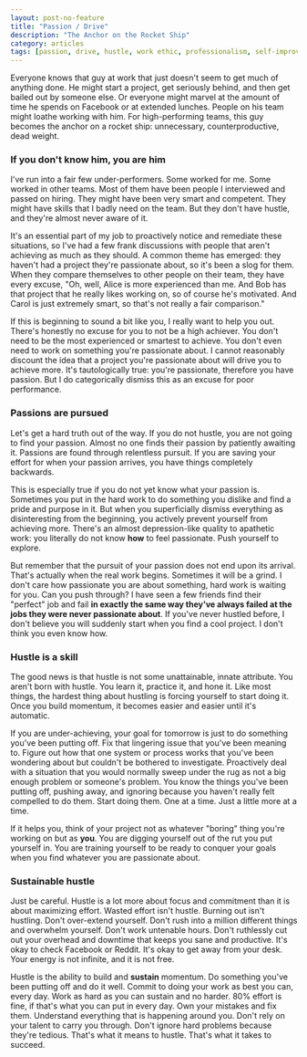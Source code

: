 ```yaml
---
layout: post-no-feature
title: "Passion / Drive"
description: "The Anchor on the Rocket Ship"
category: articles
tags: [passion, drive, hustle, work ethic, professionalism, self-improvement, lifehack, under-achieving, over-achieving, under-performance, performance reviews, laziness]
---
```


Everyone knows that guy at work that just doesn't seem to get much of anything done. He might start a project, get seriously behind, and then get bailed out by someone else. Or everyone might marvel at the amount of time he spends on Facebook or at extended lunches. People on his team might loathe working with him. For high-performing teams, this guy becomes the anchor on a rocket ship: unnecessary, counterproductive, dead weight.

### If you don't know him, you are him

I've run into a fair few under-performers. Some worked for me. Some worked in other teams. Most of them have been people I interviewed and passed on hiring. They might have been very smart and competent. They might have skills that I badly need on the team. But they don't have hustle, and they're almost never aware of it.

It's an essential part of my job to proactively notice and remediate these situations, so I've had a few frank discussions with people that aren't achieving as much as they should. A common theme has emerged: they haven't had a project they're passionate about, so it's been a slog for them. When they compare themselves to other people on their team, they have every excuse, "Oh, well, Alice is more experienced than me. And Bob has that project that he really likes working on, so of course he's motivated. And Carol is just extremely smart, so that's not really a fair comparison."

If this is beginning to sound a bit like you, I really want to help you out. There's honestly no excuse for you to not be a high achiever. You don't need to be the most experienced or smartest to achieve. You don't even need to work on something you're passionate about. I cannot reasonably discount the idea that a project you're passionate about will drive you to achieve more. It's tautologically true: you're passionate, therefore you have passion. But I do categorically dismiss this as an excuse for poor performance.

### Passions are pursued

Let's get a hard truth out of the way. If you do not hustle, you are not going to find your passion. Almost no one finds their passion by patiently awaiting it. Passions are found through relentless pursuit. If you are saving your effort for when your passion arrives, you have things completely backwards.

This is especially true if you do not yet know what your passion is. Sometimes you put in the hard work to do something you dislike and find a pride and purpose in it. But when you superficially dismiss everything as disinteresting from the beginning, you actively prevent yourself from achieving more. There's an almost depression-like quality to apathetic work: you literally do not know **how** to feel passionate. Push yourself to explore.

But remember that the pursuit of your passion does not end upon its arrival. That's actually when the real work begins. Sometimes it will be a grind. I don't care how passionate you are about something, hard work is waiting for you. Can you push through? I have seen a few friends find their "perfect" job and fail **in exactly the same way they've always failed at the jobs they were never passionate about**. If you've never hustled before, I don't believe you will suddenly start when you find a cool project. I don't think you even know how.

### Hustle is a skill

The good news is that hustle is not some unattainable, innate attribute. You aren't born with hustle. You learn it, practice it, and hone it. Like most things, the hardest thing about hustling is forcing yourself to start doing it. Once you build momentum, it becomes easier and easier until it's automatic.

If you are under-achieving, your goal for tomorrow is just to do something you've been putting off. Fix that lingering issue that you've been meaning to. Figure out how that one system or process works that you've been wondering about but couldn't be bothered to investigate. Proactively deal with a situation that you would normally sweep under the rug as not a big enough problem or someone's problem. You know the things you've been putting off, pushing away, and ignoring because you haven't really felt compelled to do them. Start doing them. One at a time. Just a little more at a time.

If it helps you, think of your project not as whatever "boring" thing you're working on but as **you**. You are digging yourself out of the rut you put yourself in. You are training yourself to be ready to conquer your goals when you find whatever you are passionate about.

### Sustainable hustle

Just be careful. Hustle is a lot more about focus and commitment than it is about maximizing effort. Wasted effort isn't hustle. Burning out isn't hustling. Don't over-extend yourself. Don't rush into a million different things and overwhelm yourself. Don't work untenable hours. Don't ruthlessly cut out your overhead and downtime that keeps you sane and productive. It's okay to check Facebook or Reddit. It's okay to get away from your desk. Your energy is not infinite, and it is not free.

Hustle is the ability to build and **sustain** momentum. Do something you've been putting off and do it well. Commit to doing your work as best you can, every day. Work as hard as you can sustain and no harder. 80% effort is fine, if that's what you can put in every day. Own your mistakes and fix them. Understand everything that is happening around you. Don't rely on your talent to carry you through. Don't ignore hard problems because they're tedious. That's what it means to hustle. That's what it takes to succeed.
